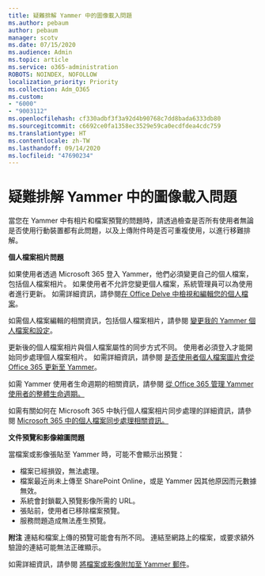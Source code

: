```yaml
---
title: 疑難排解 Yammer 中的圖像載入問題
ms.author: pebaum
author: pebaum
manager: scotv
ms.date: 07/15/2020
ms.audience: Admin
ms.topic: article
ms.service: o365-administration
ROBOTS: NOINDEX, NOFOLLOW
localization_priority: Priority
ms.collection: Adm_O365
ms.custom:
- "6000"
- "9003112"
ms.openlocfilehash: cf330adbf3f3a92d4b90768c7dd8bada6333db80
ms.sourcegitcommit: c6692ce0fa1358ec3529e59ca0ecdfdea4cdc759
ms.translationtype: HT
ms.contentlocale: zh-TW
ms.lasthandoff: 09/14/2020
ms.locfileid: "47690234"
---
```

# <a name="troubleshoot-image-loading-issues-in-yammer"></a>疑難排解 Yammer 中的圖像載入問題

當您在 Yammer 中有相片和檔案預覽的問題時，請透過檢查是否所有使用者無論是否使用行動裝置都有此問題，以及上傳附件時是否可重複使用，以進行移難排解。  

**個人檔案相片問題**  

如果使用者透過 Microsoft 365 登入 Yammer，他們必須變更自己的個人檔案，包括個人檔案相片。 如果使用者不允許您變更個人檔案，系統管理員可以為使用者進行更新。 如需詳細資訊，請參閱[在 Office Delve 中檢視和編輯您的個人檔案](https://support.microsoft.com/office/view-and-update-your-profile-in-office-delve-4e84343b-eedf-45a1-aeb9-8627ccca14ba)。

如需個人檔案編輯的相關資訊，包括個人檔案相片，請參閱 [變更我的 Yammer 個人檔案和設定](https://support.microsoft.com/office/classic-yammer-change-my-yammer-profile-and-settings-a3aeca0e-de34-4897-9b59-de6516542851)。 

更新後的個人檔案相片與個人檔案屬性的同步方式不同。 使用者必須登入才能開始同步處理個人檔案相片。 如需詳細資訊，請參閱 [是否使用者個人檔案圖片會從 Office 365 更新至 Yammer](https://docs.microsoft.com/yammer/manage-yammer-users/manage-users-across-their-lifecycle#q-are-user-profile-pictures-updated-from-office-365-to-yammer)。

如需 Yammer 使用者生命週期的相關資訊，請參閱 [從 Office 365 管理 Yammer 使用者的整體生命週期。](https://docs.microsoft.com/yammer/manage-yammer-users/manage-users-across-their-lifecycle)  

如需有關如何在 Microsoft 365 中執行個人檔案相片同步處理的詳細資訊，請參閱 [Microsoft 365 中的個人檔案同步處理相關資訊。](https://support.microsoft.com/office/information-about-profile-picture-synchronization-in-microsoft-365-20594d76-d054-4af4-a660-401133e3d48a)  

**文件預覽和影像縮圖問題**  

當檔案或影像張貼至 Yammer 時，可能不會顯示出預覽： 

- 檔案已經損毀，無法處理。
- 檔案最近尚未上傳至 SharePoint Online，或是 Yammer 因其他原因而元數據無效。
- 系統會封鎖載入預覽影像所需的 URL。
- 張貼前，使用者已移除檔案預覽。
- 服務問題造成無法產生預覽。

**附注** 連結和檔案上傳的預覽可能會有所不同。 連結至網路上的檔案，或要求額外驗證的連結可能無法正確顯示。

如需詳細資訊，請參閱 [將檔案或影像附加至 Yammer 郵件](https://support.microsoft.com/office/attach-a-file-or-image-to-a-yammer-message-f576d4d1-ad66-4ce4-9c43-46cf75978dbf)。 